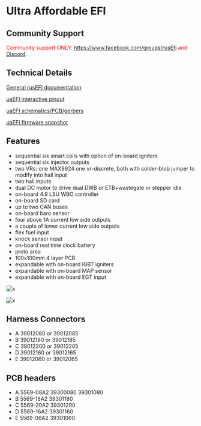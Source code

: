 # Ultra Affordable EFI

## Community Support

<span style="color:red">Community support ONLY: https://www.facebook.com/groups/rusEfi and [Discord](https://github.com/rusefi/rusefi/wiki/Discord)</span>.

## Technical Details

[General rusEFI documentation](https://github.com/rusefi/rusefi/wiki/Support)

[uaEFI interactive pinout](https://rusefi.com/docs/pinouts/hellen/uaefi/)

[uaEFI schematics/PCB/gerbers](https://github.com/rusefi/uaefi)

[uaEFI firmware snapshot](https://rusefi.com/build_server/rusefi_bundle_uaefi.zip)

## Features

* sequential six smart coils with option of on-board igniters
* sequential six injector outputs
* two VRs: one MAX9924 one vr-discrete, both with solder-blob jumper to modify into hall input
* two hall inputs
* dual DC motor to drive dual DWB or ETB+wastegate or stepper idle
* on-board 4.9 LSU WBO controller
* on-board SD card
* up to two CAN buses
* on-board baro sensor
* four above 1A current low side outputs
* a couple of lower current low side outputs
* flex fuel input
* knock sensor input
* on-board real time clock battery
* proto area
* 100x100mm 4 layer PCB
* expandable with on-board IGBT igniters
* expandable with on-board MAP sensor
* expandable with on-board EGT input

![x](https://raw.githubusercontent.com/rusefi/uaefi/master/docs/uaefi-a-top.png)

![x](https://raw.githubusercontent.com/rusefi/uaefi/master/docs/uaefi-a-back.png)

## Harness Connectors

* A 39012080 or 39012085
* B 39012180 or 39012185
* C 39012200 or 39012205
* D 39012160 or 39012165
* E 39012060 or 39012065

## PCB headers

* A 5569-08A2 39300080 39301080
* B 5569-18A2 39301180
* C 5569-20A2 39301200
* D 5569-16A2 39301160
* E 5569-06A2 39301060
